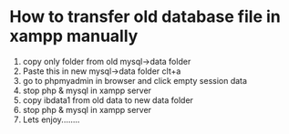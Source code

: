 # How to transfer old database file in xampp manually
<ol>
  <li> copy only folder from old mysql->data folder </li>
  <li> Paste this in new mysql->data folder clt+a  </li>
  <li> go to phpmyadmin in browser and click empty session data </li>
  <li> stop php & mysql in xampp server </li>
  <li> copy ibdata1 from old data to new data folder </li>
  <li> stop php & mysql in xampp server </li>
  <li> Lets enjoy........</li>
</ol>
